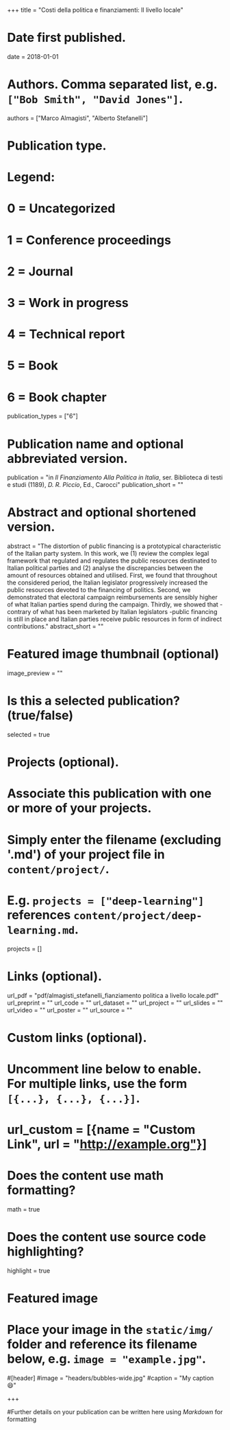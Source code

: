 +++
title = "Costi della politica e finanziamenti: Il livello locale"

# Date first published.
date = 2018-01-01

# Authors. Comma separated list, e.g. `["Bob Smith", "David Jones"]`.
authors = ["Marco Almagisti", "Alberto Stefanelli"]

# Publication type.
# Legend:
# 0 = Uncategorized
# 1 = Conference proceedings
# 2 = Journal
# 3 = Work in progress
# 4 = Technical report
# 5 = Book
# 6 = Book chapter
publication_types = ["6"]

# Publication name and optional abbreviated version.
publication = "in *Il Finanziamento Alla Politica in Italia*, ser. Biblioteca di testi e studi (1189), *D. R. Piccio*, Ed., Carocci"
publication_short = ""

# Abstract and optional shortened version.
abstract = "The distortion of public financing is a prototypical characteristic of the Italian party system. In this work, we (1) review the complex legal framework that regulated and regulates the public resources destinated to Italian political parties and (2) analyse the discrepancies between the amount of resources obtained and utilised. First, we found that throughout the considered period, the Italian legislator progressively increased the public resources devoted to the financing of politics. Second, we demonstrated that electoral campaign reimbursements are sensibly higher of what Italian parties spend during the campaign. Thirdly, we showed that - contrary of what has been marketed by Italian legislators -public financing is still in place and Italian parties receive public resources in form of indirect contributions."
abstract_short = ""

# Featured image thumbnail (optional)
image_preview = ""

# Is this a selected publication? (true/false)
selected = true

# Projects (optional).
#   Associate this publication with one or more of your projects.
#   Simply enter the filename (excluding '.md') of your project file in `content/project/`.
#   E.g. `projects = ["deep-learning"]` references `content/project/deep-learning.md`.
projects = []

# Links (optional).
url_pdf = "pdf/almagisti_stefanelli_fianziamento politica a livello locale.pdf"
url_preprint = ""
url_code = ""
url_dataset = ""
url_project = ""
url_slides = ""
url_video = ""
url_poster = ""
url_source = ""

# Custom links (optional).
#   Uncomment line below to enable. For multiple links, use the form `[{...}, {...}, {...}]`.
# url_custom = [{name = "Custom Link", url = "http://example.org"}]

# Does the content use math formatting?
math = true

# Does the content use source code highlighting?
highlight = true

# Featured image
# Place your image in the `static/img/` folder and reference its filename below, e.g. `image = "example.jpg"`.
#[header]
#image = "headers/bubbles-wide.jpg"
#caption = "My caption 😄"

+++

#Further details on your publication can be written here using *Markdown* for formatting
